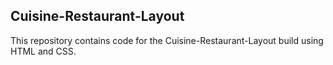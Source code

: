 <h2>Cuisine-Restaurant-Layout</h2>

This repository contains code for the Cuisine-Restaurant-Layout build using HTML and CSS. 
